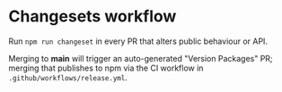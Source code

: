 # Changesets workflow

Run `npm run changeset` in every PR that alters public behaviour or API.

Merging to **main** will trigger an auto-generated "Version Packages" PR; merging that publishes to npm via the CI workflow in `.github/workflows/release.yml`.
